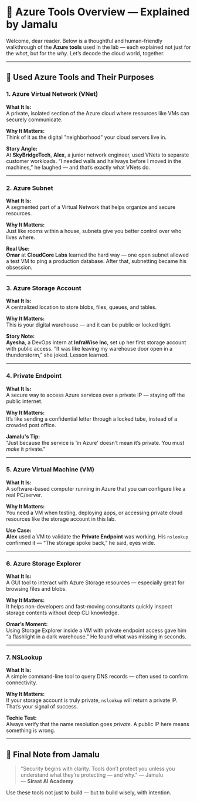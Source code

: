 
# 🧰 Azure Tools Overview — Explained by Jamalu

Welcome, dear reader. Below is a thoughtful and human-friendly walkthrough of the **Azure tools** used in the lab — each explained not just for the *what*, but for the *why*. Let’s decode the cloud world, together.

---

## 💼 Used Azure Tools and Their Purposes

### 1. **Azure Virtual Network (VNet)**
**What It Is:**  
A private, isolated section of the Azure cloud where resources like VMs can securely communicate.

**Why It Matters:**  
Think of it as the digital "neighborhood" your cloud servers live in.

**Story Angle:**  
At **SkyBridgeTech**, **Alex**, a junior network engineer, used VNets to separate customer workloads. “I needed walls and hallways before I moved in the machines,” he laughed — and that’s exactly what VNets do.

---

### 2. **Azure Subnet**
**What It Is:**  
A segmented part of a Virtual Network that helps organize and secure resources.

**Why It Matters:**  
Just like rooms within a house, subnets give you better control over who lives where.

**Real Use:**  
**Omar** at **CloudCore Labs** learned the hard way — one open subnet allowed a test VM to ping a production database. After that, subnetting became his obsession.

---

### 3. **Azure Storage Account**
**What It Is:**  
A centralized location to store blobs, files, queues, and tables.

**Why It Matters:**  
This is your digital warehouse — and it can be public or locked tight.

**Story Note:**  
**Ayesha**, a DevOps intern at **InfraWise Inc**, set up her first storage account with public access. “It was like leaving my warehouse door open in a thunderstorm,” she joked. Lesson learned.

---

### 4. **Private Endpoint**
**What It Is:**  
A secure way to access Azure services over a private IP — staying off the public internet.

**Why It Matters:**  
It’s like sending a confidential letter through a locked tube, instead of a crowded post office.

**Jamalu's Tip:**  
"Just because the service is 'in Azure' doesn’t mean it’s private. You must *make* it private."

---

### 5. **Azure Virtual Machine (VM)**
**What It Is:**  
A software-based computer running in Azure that you can configure like a real PC/server.

**Why It Matters:**  
You need a VM when testing, deploying apps, or accessing private cloud resources like the storage account in this lab.

**Use Case:**  
**Alex** used a VM to validate the **Private Endpoint** was working. His `nslookup` confirmed it — “The storage spoke back,” he said, eyes wide.

---

### 6. **Azure Storage Explorer**
**What It Is:**  
A GUI tool to interact with Azure Storage resources — especially great for browsing files and blobs.

**Why It Matters:**  
It helps non-developers and fast-moving consultants quickly inspect storage contents without deep CLI knowledge.

**Omar’s Moment:**  
Using Storage Explorer inside a VM with private endpoint access gave him “a flashlight in a dark warehouse.” He found what was missing in seconds.

---

### 7. **NSLookup**
**What It Is:**  
A simple command-line tool to query DNS records — often used to confirm connectivity.

**Why It Matters:**  
If your storage account is truly private, `nslookup` will return a private IP. That’s your signal of success.

**Techie Test:**  
Always verify that the name resolution goes *private*. A public IP here means something is wrong.

---

## 🧠 Final Note from Jamalu

> "Security begins with clarity. Tools don’t protect you unless you understand what they’re protecting — and why."
> — Jamalu  
> — **Siraat AI Academy**


Use these tools not just to build — but to build wisely, with intention.

